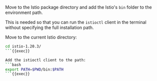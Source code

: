 Move to the Istio package directory and add the Istio's `bin` folder to the environment path.

This is needed so that you can run the `istioctl` client in the terminal without specifying the full installation path.

Move to the current Istio directory:
```bash
cd istio-1.20.3/
```{{exec}}

Add the istioctl client to the path:
```bash
export PATH=$PWD/bin:$PATH
```{{exec}}

